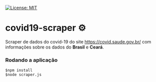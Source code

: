 [![License: MIT](https://img.shields.io/badge/License-MIT-yellow.svg)](https://opensource.org/licenses/MIT)

# covid19-scraper :gear:	
Scraper de dados do covid-19 do site https://covid.saude.gov.br/ com informações sobre os dados do __Brasil__ e __Ceará__.

### Rodando a aplicação
```console
$npm install
$node scraper.js
```
